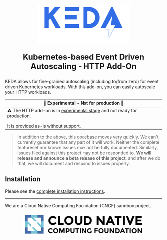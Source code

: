 <p align="center"><img src="https://github.com/kedacore/keda/raw/main/images/logos/keda-word-colour.png" width="300"/></p>

<p style="font-size: 25px" align="center"><b>Kubernetes-based Event Driven Autoscaling - HTTP Add-On</b></p>
<p style="font-size: 25px" align="center">

KEDA allows for fine-grained autoscaling (including to/from zero) for event driven Kubernetes workloads. With this add-on, you can easily autoscale your HTTP workloads.

| 🚧 **Experimental - Not for production** 🚧|
|---------------------------------------------|
| ⚠ The HTTP add-on is in [experimental stage](https://github.com/kedacore/keda/issues/538) and not ready for production. <br /><br />It is provided as-is without support.

>In addition to the above, this codebase moves very quickly. We can't currently guarantee that any part of it will work. Neither the complete featureset nor known issues may not be fully documented. Similarly, issues filed against this project may not be responded to. **We will release and announce a beta release of this project**, and after we do that, we will document and respond to issues properly.

## Installation

Please see the [complete installation instructions](./docs/install.md).

---
We are a Cloud Native Computing Foundation (CNCF) sandbox project.
<p align="center"><img src="https://raw.githubusercontent.com/kedacore/keda/main/images/logo-cncf.svg" height="75px"></p>
